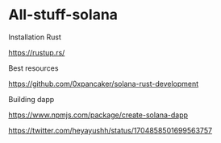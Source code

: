 # All-stuff-solana

Installation Rust

https://rustup.rs/

Best resources

https://github.com/0xpancaker/solana-rust-development

Building dapp

https://www.npmjs.com/package/create-solana-dapp

https://twitter.com/heyayushh/status/1704858501699563757
